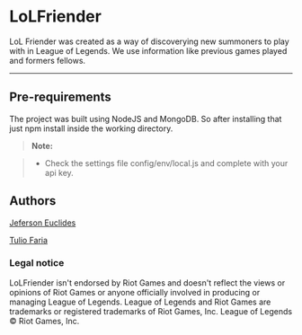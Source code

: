 LoLFriender
===================


LoL Friender was created as a way of discoverying new summoners to play with in League of Legends. We use information like previous games played and formers fellows.

----------


Pre-requirements
-------------

The project was built using NodeJS and MongoDB. So after installing that just npm install inside the working directory. 

> **Note:**

> - Check the settings file config/env/local.js and complete with your api key.


Authors
-------------

[Jeferson Euclides](https://github.com/JefersonS)

[Tulio Faria](https://github.com/tuliofaria)


### Legal notice

LoLFriender isn't endorsed by Riot Games and doesn't reflect the views or opinions of Riot Games or anyone officially involved in producing or managing League of Legends. League of Legends and Riot Games are trademarks or registered trademarks of Riot Games, Inc. League of Legends © Riot Games, Inc.